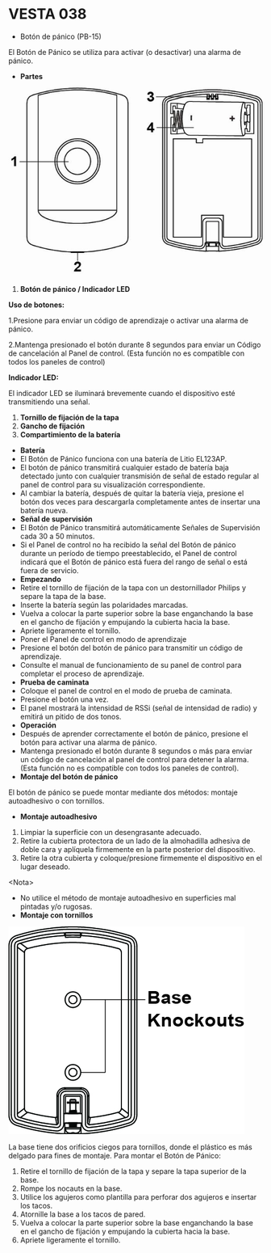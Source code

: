 # VESTA 038

-   Botón de pánico (PB-15)

El Botón de Pánico se utiliza para activar (o desactivar) una alarma de pánico.

-   **Partes**

![](<.gitbook/assets/0 (7) (1).jpeg>)

1.  **Botón de pánico / Indicador LED**

**Uso de botones:**

1.Presione para enviar un código de aprendizaje o activar una alarma de pánico.

2.Mantenga presionado el botón durante 8 segundos para enviar un Código de cancelación al Panel de control. (Esta función no es compatible con todos los paneles de control)

**Indicador LED:**

El indicador LED se iluminará brevemente cuando el dispositivo esté transmitiendo una señal.

1.  **Tornillo de fijación de la tapa**
2.  **Gancho de fijación**
3.  **Compartimiento de la batería**

-   **Batería**
-   El Botón de Pánico funciona con una batería de Litio EL123AP.
-   El botón de pánico transmitirá cualquier estado de batería baja detectado junto con cualquier transmisión de señal de estado regular al panel de control para su visualización correspondiente.
-   Al cambiar la batería, después de quitar la batería vieja, presione el botón dos veces para descargarla completamente antes de insertar una batería nueva.
-   **Señal de supervisión**
-   El Botón de Pánico transmitirá automáticamente Señales de Supervisión cada 30 a 50 minutos.
-   Si el Panel de control no ha recibido la señal del Botón de pánico durante un período de tiempo preestablecido, el Panel de control indicará que el Botón de pánico está fuera del rango de señal o está fuera de servicio.
-   **Empezando**
-   Retire el tornillo de fijación de la tapa con un destornillador Philips y separe la tapa de la base.
-   Inserte la batería según las polaridades marcadas.
-   Vuelva a colocar la parte superior sobre la base enganchando la base en el gancho de fijación y empujando la cubierta hacia la base.
-   Apriete ligeramente el tornillo.
-   Poner el Panel de control en modo de aprendizaje
-   Presione el botón del botón de pánico para transmitir un código de aprendizaje.
-   Consulte el manual de funcionamiento de su panel de control para completar el proceso de aprendizaje.
-   **Prueba de caminata**
-   Coloque el panel de control en el modo de prueba de caminata.
-   Presione el botón una vez.
-   El panel mostrará la intensidad de RSSi (señal de intensidad de radio) y emitirá un pitido de dos tonos.
-   **Operación**
-   Después de aprender correctamente el botón de pánico, presione el botón para activar una alarma de pánico.
-   Mantenga presionado el botón durante 8 segundos o más para enviar un código de cancelación al panel de control para detener la alarma. (Esta función no es compatible con todos los paneles de control).
-   **Montaje del botón de pánico**

El botón de pánico se puede montar mediante dos métodos: montaje autoadhesivo o con tornillos.

-   **Montaje autoadhesivo**

1.  Limpiar la superficie con un desengrasante adecuado.
2.  Retire la cubierta protectora de un lado de la almohadilla adhesiva de doble cara y aplíquela firmemente en la parte posterior del dispositivo.
3.  Retire la otra cubierta y coloque/presione firmemente el dispositivo en el lugar deseado.

&lt;Nota>

-   No utilice el método de montaje autoadhesivo en superficies mal pintadas y/o rugosas.
-   **Montaje con tornillos**

![](<.gitbook/assets/1 (4) (1).jpeg>)

La base tiene dos orificios ciegos para tornillos, donde el plástico es más delgado para fines de montaje. Para montar el Botón de Pánico:

1.  Retire el tornillo de fijación de la tapa y separe la tapa superior de la base.
2.  Rompe los nocauts en la base.
3.  Utilice los agujeros como plantilla para perforar dos agujeros e insertar los tacos.
4.  Atornille la base a los tacos de pared.
5.  Vuelva a colocar la parte superior sobre la base enganchando la base en el gancho de fijación y empujando la cubierta hacia la base.
6.  Apriete ligeramente el tornillo.
